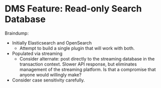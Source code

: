 # DMS Feature: Read-only Search Database

Braindump:

* Initially Elasticsearch and OpenSearch
  * Attempt to build a single plugin that will work with both.
* Populated via streaming
  * Consider alternate: post directly to the streaming database in the
    transaction context. Slower API response, but eliminates management of the
    streaming platform. Is that a compromise that anyone would willingly make?
* Consider case sensitivity carefully.
